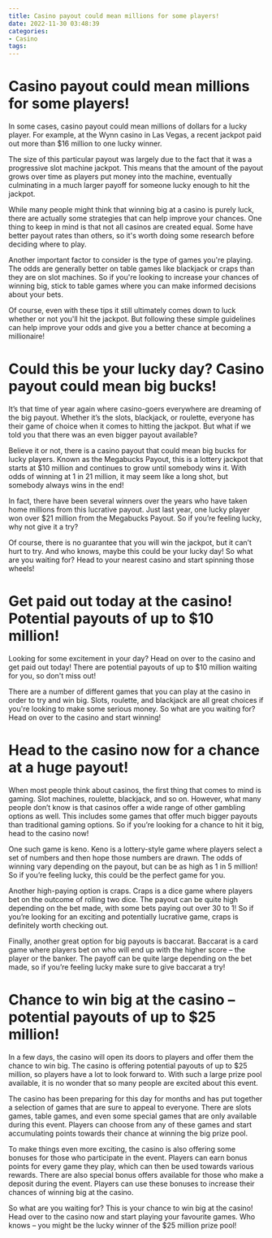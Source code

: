 ```yaml
---
title: Casino payout could mean millions for some players!
date: 2022-11-30 03:48:39
categories:
- Casino
tags:
---
```



#  Casino payout could mean millions for some players!

In some cases, casino payout could mean millions of dollars for a lucky player. For example, at the Wynn casino in Las Vegas, a recent jackpot paid out more than $16 million to one lucky winner.

The size of this particular payout was largely due to the fact that it was a progressive slot machine jackpot. This means that the amount of the payout grows over time as players put money into the machine, eventually culminating in a much larger payoff for someone lucky enough to hit the jackpot.

While many people might think that winning big at a casino is purely luck, there are actually some strategies that can help improve your chances. One thing to keep in mind is that not all casinos are created equal. Some have better payout rates than others, so it's worth doing some research before deciding where to play.

Another important factor to consider is the type of games you're playing. The odds are generally better on table games like blackjack or craps than they are on slot machines. So if you're looking to increase your chances of winning big, stick to table games where you can make informed decisions about your bets.

Of course, even with these tips it still ultimately comes down to luck whether or not you'll hit the jackpot. But following these simple guidelines can help improve your odds and give you a better chance at becoming a millionaire!

#  Could this be your lucky day? Casino payout could mean big bucks!

It’s that time of year again where casino-goers everywhere are dreaming of the big payout. Whether it’s the slots, blackjack, or roulette, everyone has their game of choice when it comes to hitting the jackpot. But what if we told you that there was an even bigger payout available?

Believe it or not, there is a casino payout that could mean big bucks for lucky players. Known as the Megabucks Payout, this is a lottery jackpot that starts at $10 million and continues to grow until somebody wins it. With odds of winning at 1 in 21 million, it may seem like a long shot, but somebody always wins in the end!

In fact, there have been several winners over the years who have taken home millions from this lucrative payout. Just last year, one lucky player won over $21 million from the Megabucks Payout. So if you’re feeling lucky, why not give it a try?

Of course, there is no guarantee that you will win the jackpot, but it can’t hurt to try. And who knows, maybe this could be your lucky day! So what are you waiting for? Head to your nearest casino and start spinning those wheels!

#  Get paid out today at the casino! Potential payouts of up to $10 million!

Looking for some excitement in your day? Head on over to the casino and get paid out today! There are potential payouts of up to $10 million waiting for you, so don't miss out!

There are a number of different games that you can play at the casino in order to try and win big. Slots, roulette, and blackjack are all great choices if you're looking to make some serious money. So what are you waiting for? Head on over to the casino and start winning!

#  Head to the casino now for a chance at a huge payout!

When most people think about casinos, the first thing that comes to mind is gaming. Slot machines, roulette, blackjack, and so on. However, what many people don’t know is that casinos offer a wide range of other gambling options as well. This includes some games that offer much bigger payouts than traditional gaming options. So if you’re looking for a chance to hit it big, head to the casino now!

One such game is keno. Keno is a lottery-style game where players select a set of numbers and then hope those numbers are drawn. The odds of winning vary depending on the payout, but can be as high as 1 in 5 million! So if you’re feeling lucky, this could be the perfect game for you.

Another high-paying option is craps. Craps is a dice game where players bet on the outcome of rolling two dice. The payout can be quite high depending on the bet made, with some bets paying out over 30 to 1! So if you’re looking for an exciting and potentially lucrative game, craps is definitely worth checking out.

Finally, another great option for big payouts is baccarat. Baccarat is a card game where players bet on who will end up with the higher score – the player or the banker. The payoff can be quite large depending on the bet made, so if you’re feeling lucky make sure to give baccarat a try!

#  Chance to win big at the casino – potential payouts of up to $25 million!

In a few days, the casino will open its doors to players and offer them the chance to win big. The casino is offering potential payouts of up to $25 million, so players have a lot to look forward to. With such a large prize pool available, it is no wonder that so many people are excited about this event.

The casino has been preparing for this day for months and has put together a selection of games that are sure to appeal to everyone. There are slots games, table games, and even some special games that are only available during this event. Players can choose from any of these games and start accumulating points towards their chance at winning the big prize pool.

To make things even more exciting, the casino is also offering some bonuses for those who participate in the event. Players can earn bonus points for every game they play, which can then be used towards various rewards. There are also special bonus offers available for those who make a deposit during the event. Players can use these bonuses to increase their chances of winning big at the casino.

So what are you waiting for? This is your chance to win big at the casino! Head over to the casino now and start playing your favourite games. Who knows – you might be the lucky winner of the $25 million prize pool!